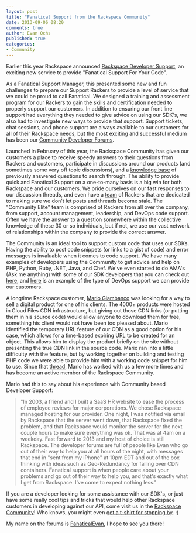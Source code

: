 ```yaml
---
layout: post
title: "Fanatical Support from the Rackspace Community"
date: 2013-09-06 08:20
comments: true
author: Evan Ochs
published: true
categories: 
- Community
---
```

Earlier this year Rackspace announced [Rackspace Developer Support](http://www.rackspace.com/blog/rackspace-developer-support-fanatical-support-for-your-code/), an exciting new service to provide "Fanatical Support For Your Code".  

As a Fanatical Support Manager, this presented some new and fun challenges to prepare our Support Rackers to provide a level of service that we could be proud to call Fanatical.  We designed a training and assessment program for our Rackers to gain the skills and certification needed to properly support our customers.  In addition to ensuring our front line support had everything they needed to give advice on using our SDK's, we also had to investigate new ways to provide that support.  Support tickets, chat sessions, and phone support are always available to our customers for all of their Rackspace needs, but the most exciting and successful medium has been our [Community Developer Forums](https://community.rackspace.com/developers/default).

<!-- more -->

Launched in February of this year, the Rackspace Community has given our customers a place to receive speedy answers to their questions from Rackers and customers, participate in discussions around our products (and sometimes some very off topic discussions), and a [knowledge base](http://www.rackspace.com/knowledge_center/) of previously answered questions to search through. The ability to provide quick and Fanatical Support on a one-to-many basis is a big win for both Rackspace and our customers.  We pride ourselves on our fast responses to our discussion threads, and even have a [team](https://community.rackspace.com/general/f/34/t/957) of Rackers that are dedicated to making sure we don't let posts and threads become stale.  The "Community Elite" team is comprised of Rackers from all over the company, from support, account management, leadership, and DevOps code support.  Often we have the answer to a question somewhere within the collective knowledge of these 30 or so individuals, but if not, we use our vast network of relationships within the company to provide the correct answer.

The Community is an ideal tool to support custom code that uses our SDKs.  Having the ability to post code snippets (or links to a gist of code) and error messages is invaluable when it comes to code support.  We have many examples of developers using the Community to get advice and help on PHP, Python, Ruby, .NET, Java, and Chef.  We've even started to do AMA's (Ask me anything) with some of our SDK developers that you can check out [here](http://developer.rackspace.com/blog/got-python-questions.html), and [here](https://community.rackspace.com/developers/f/7/t/890) is an example of the type of DevOps support we can provide our customers.

A longtime Rackspace customer, [Mario Giambanco](http://giamban.co/) was looking for a way to sell a digital product for one of his clients.  The 4000+ products were hosted in Cloud Files CDN infrastructure, but giving out those CDN links (or putting them in his source code) would allow anyone to download them for free, something his client would not have been too pleased about.  Mario identified the temporary URL feature of our CDN as a good option for his case, which allows for a time-based expiring URL to be created for an object.  This allows him to display the product briefly on the site without presenting the true CDN link in the source code.  Mario ran into a little difficulty with the feature, but by working together on building and testing PHP code we were able to provide him with a working code snippet for him to use.  Since that [thread](https://community.rackspace.com/developers/f/7/t/890), Mario has worked with us a few more times and has become an active member of the Rackspace Community.  

Mario had this to say about his experience with Community based Developer Support:  

>"In 2003, a friend and I built a SaaS HR website to ease the process of employee reviews for major corporations. We chose Rackspace managed hosting for our provider. One night, I was notified via email by Rackspace that the server went down, that Rackspace fixed the problem, and that Rackspace would monitor the server for the next couple hours to make sure everything was ok. That was at 4am on a weekday. Fast forward to 2013 and my host of choice is still Rackspace. The developer forums are full of people like Evan who go out of their way to help you at all hours of the night, with messages that end in "sent from my iPhone" at 10pm EDT and out of the box thinking with ideas such as Geo-Redundancy for failing over CDN containers. Fanatical support is when people care about your problems and go out of their way to help you, and that's exactly what I get from Rackspace. I've come to expect nothing less."

If you are a developer looking for some assistance with our SDK's, or just have some really cool tips and tricks that would help other Rackspace customers in developing against our API, come visit us in the [Rackspace Community](https://community.rackspace.com/)!  Who knows, you might even [get a t-shirt for stopping by](https://community.rackspace.com/general/f/34/t/517). :) 

My name on the forums is [FanaticalEvan](https://community.rackspace.com/members/evan.ochs/default), I hope to see you there!
